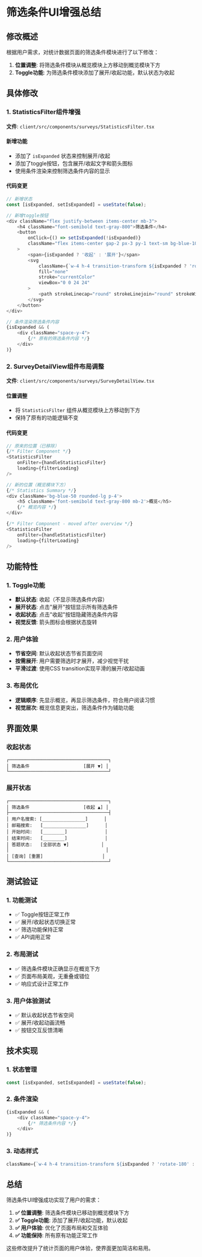 # 筛选条件UI增强总结

## 修改概述

根据用户需求，对统计数据页面的筛选条件模块进行了以下修改：

1. **位置调整**: 将筛选条件模块从概览模块上方移动到概览模块下方
2. **Toggle功能**: 为筛选条件模块添加了展开/收起功能，默认状态为收起

## 具体修改

### 1. StatisticsFilter组件增强

**文件**: `client/src/components/surveys/StatisticsFilter.tsx`

#### 新增功能
- 添加了 `isExpanded` 状态来控制展开/收起
- 添加了toggle按钮，包含展开/收起文字和箭头图标
- 使用条件渲染来控制筛选条件内容的显示

#### 代码变更
```typescript
// 新增状态
const [isExpanded, setIsExpanded] = useState(false);

// 新增toggle按钮
<div className="flex justify-between items-center mb-3">
    <h4 className="font-semibold text-gray-800">筛选条件</h4>
    <button
        onClick={() => setIsExpanded(!isExpanded)}
        className="flex items-center gap-2 px-3 py-1 text-sm bg-blue-100 text-blue-700 rounded-md hover:bg-blue-200 transition-colors"
    >
        <span>{isExpanded ? '收起' : '展开'}</span>
        <svg
            className={`w-4 h-4 transition-transform ${isExpanded ? 'rotate-180' : ''}`}
            fill="none"
            stroke="currentColor"
            viewBox="0 0 24 24"
        >
            <path strokeLinecap="round" strokeLinejoin="round" strokeWidth={2} d="M19 9l-7 7-7-7" />
        </svg>
    </button>
</div>

// 条件渲染筛选条件内容
{isExpanded && (
    <div className="space-y-4">
        {/* 原有的筛选条件内容 */}
    </div>
)}
```

### 2. SurveyDetailView组件布局调整

**文件**: `client/src/components/surveys/SurveyDetailView.tsx`

#### 位置调整
- 将 `StatisticsFilter` 组件从概览模块上方移动到下方
- 保持了原有的功能逻辑不变

#### 代码变更
```typescript
// 原来的位置（已移除）
{/* Filter Component */}
<StatisticsFilter
    onFilter={handleStatisticsFilter}
    loading={filterLoading}
/>

// 新的位置（概览模块下方）
{/* Statistics Summary */}
<div className='bg-blue-50 rounded-lg p-4'>
    <h5 className='font-semibold text-gray-800 mb-2'>概览</h5>
    {/* 概览内容 */}
</div>

{/* Filter Component - moved after overview */}
<StatisticsFilter
    onFilter={handleStatisticsFilter}
    loading={filterLoading}
/>
```

## 功能特性

### 1. Toggle功能
- **默认状态**: 收起（不显示筛选条件内容）
- **展开状态**: 点击"展开"按钮显示所有筛选条件
- **收起状态**: 点击"收起"按钮隐藏筛选条件内容
- **视觉反馈**: 箭头图标会根据状态旋转

### 2. 用户体验
- **节省空间**: 默认收起状态节省页面空间
- **按需展开**: 用户需要筛选时才展开，减少视觉干扰
- **平滑过渡**: 使用CSS transition实现平滑的展开/收起动画

### 3. 布局优化
- **逻辑顺序**: 先显示概览，再显示筛选条件，符合用户阅读习惯
- **视觉层次**: 概览信息更突出，筛选条件作为辅助功能

## 界面效果

### 收起状态
```
┌─────────────────────────────────────┐
│ 筛选条件                    [展开 ▼] │
└─────────────────────────────────────┘
```

### 展开状态
```
┌─────────────────────────────────────┐
│ 筛选条件                    [收起 ▲] │
├─────────────────────────────────────┤
│ 用户名搜索: [________________]      │
│ 邮箱搜索:   [________________]      │
│ 开始时间:   [________]              │
│ 结束时间:   [________]              │
│ 答题状态:   [全部状态 ▼]            │
│                                    │
│ [查询] [重置]                      │
└─────────────────────────────────────┘
```

## 测试验证

### 1. 功能测试
- ✅ Toggle按钮正常工作
- ✅ 展开/收起状态切换正常
- ✅ 筛选功能保持正常
- ✅ API调用正常

### 2. 布局测试
- ✅ 筛选条件模块正确显示在概览下方
- ✅ 页面布局美观，无重叠或错位
- ✅ 响应式设计正常工作

### 3. 用户体验测试
- ✅ 默认收起状态节省空间
- ✅ 展开/收起动画流畅
- ✅ 按钮交互反馈清晰

## 技术实现

### 1. 状态管理
```typescript
const [isExpanded, setIsExpanded] = useState(false);
```

### 2. 条件渲染
```typescript
{isExpanded && (
    <div className="space-y-4">
        {/* 筛选条件内容 */}
    </div>
)}
```

### 3. 动态样式
```typescript
className={`w-4 h-4 transition-transform ${isExpanded ? 'rotate-180' : ''}`}
```

## 总结

筛选条件UI增强成功实现了用户的需求：

1. **✅ 位置调整**: 筛选条件模块已移动到概览模块下方
2. **✅ Toggle功能**: 添加了展开/收起功能，默认收起
3. **✅ 用户体验**: 优化了页面布局和交互体验
4. **✅ 功能保持**: 所有原有功能正常工作

这些修改提升了统计页面的用户体验，使界面更加简洁和易用。
